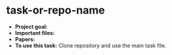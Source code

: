 # task-or-repo-name

- **Project goal:** 
- **Important files:** 
- **Papers:** 
- **To use this task:** Clone repository and use the main task file. 
